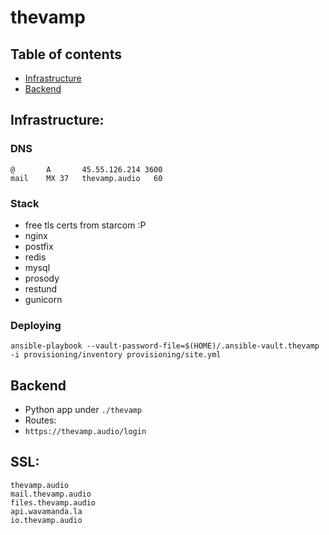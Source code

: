 # thevamp

## Table of contents

* [Infrastructure](#Infrastructure)
* [Backend](#Backend)

## Infrastructure:

### DNS

```
@	    A   	45.55.126.214 3600
mail	MX 37	thevamp.audio   60
```

### Stack

* free tls certs from starcom :P
* nginx
* postfix
* redis
* mysql
* prosody
* restund
* gunicorn

### Deploying

```
ansible-playbook --vault-password-file=$(HOME)/.ansible-vault.thevamp -i provisioning/inventory provisioning/site.yml
```

## Backend

* Python app under `./thevamp`
* Routes:
 * `https://thevamp.audio/login`


## SSL:

```
thevamp.audio
mail.thevamp.audio
files.thevamp.audio
api.wavamanda.la
io.thevamp.audio
```
